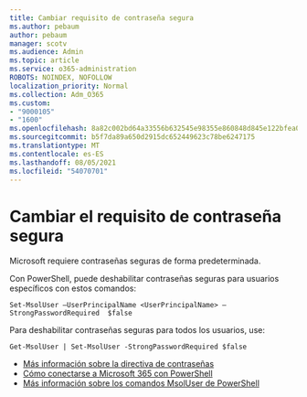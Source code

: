 ```yaml
---
title: Cambiar requisito de contraseña segura
ms.author: pebaum
author: pebaum
manager: scotv
ms.audience: Admin
ms.topic: article
ms.service: o365-administration
ROBOTS: NOINDEX, NOFOLLOW
localization_priority: Normal
ms.collection: Adm_O365
ms.custom:
- "9000105"
- "1600"
ms.openlocfilehash: 8a82c002bd64a33556b632545e98355e860848d845e122bfea06fbc5ee5dcb90
ms.sourcegitcommit: b5f7da89a650d2915dc652449623c78be6247175
ms.translationtype: MT
ms.contentlocale: es-ES
ms.lasthandoff: 08/05/2021
ms.locfileid: "54070701"
---
```

# <a name="change-strong-password-requirement"></a>Cambiar el requisito de contraseña segura

Microsoft requiere contraseñas seguras de forma predeterminada.

Con PowerShell, puede deshabilitar contraseñas seguras para usuarios específicos con estos comandos:

`Set-MsolUser –UserPrincipalName <UserPrincipalName> –StrongPasswordRequired  $false`

Para deshabilitar contraseñas seguras para todos los usuarios, use:

`Get-MsolUser | Set-MsolUser -StrongPasswordRequired $false`

- [Más información sobre la directiva de contraseñas](https://docs.microsoft.com/azure/active-directory/authentication/concept-sspr-policy#password-policies-that-only-apply-to-cloud-user-accounts)
- [Cómo conectarse a Microsoft 365 con PowerShell](https://docs.microsoft.com/office365/enterprise/powershell/connect-to-office-365-powershell#connect-with-the-microsoft-azure-active-directory-module-for-windows-powershell)
- [Más información sobre los comandos MsolUser de PowerShell](https://docs.microsoft.com/powershell/module/msonline/set-msoluser?view=azureadps-1.0)
